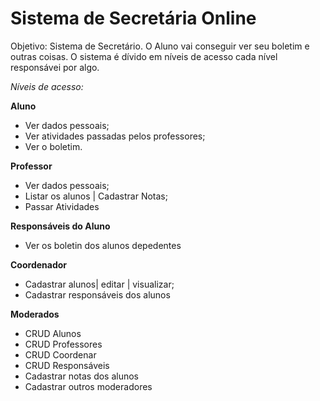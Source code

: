 <h1>Sistema de Secretária Online</h1>

Objetivo: Sistema de Secretário. O Aluno vai conseguir ver seu boletim e outras coisas. O sistema é dívido em níveis de acesso
cada nível responsávei por algo.

<i>Níveis de acesso:</i>

<b>Aluno</b>
  <ul>
    <li>Ver dados pessoais;</li>
    <li>Ver atividades passadas pelos professores;</li>
    <li>Ver o boletim.</li>
  </li>
  </ul>
  
<b>Professor</b>
  <ul>
    <li>Ver dados pessoais;</li>
    <li>Listar os alunos | Cadastrar Notas;</li>
    <li>Passar Atividades</li>
  </ul>
 
<b>Responsáveis do Aluno</b>
<ul>
  <li>Ver os boletin dos alunos depedentes</li>
</ul>

<b>Coordenador</b>
<ul>
    <li>Cadastrar alunos| editar | visualizar;</li>
    <li>Cadastrar responsáveis dos alunos</li>
</ul>

<b>Moderados</b>
<ul>
    <li>CRUD Alunos</li>
    <li>CRUD Professores</li>
    <li>CRUD Coordenar</li>
    <li>CRUD Responsáveis</li>
    <li>Cadastrar notas dos alunos</li>
    <li>Cadastrar outros moderadores</li>
</ul>
